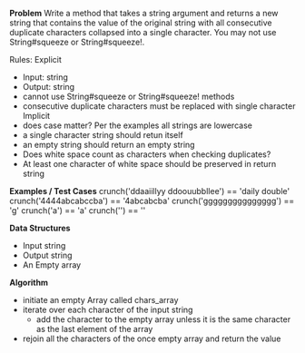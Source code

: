 **Problem**
Write a method that takes a string argument and returns a new string that contains the value of the original string with all 
consecutive duplicate characters collapsed into a single character. You may not use String#squeeze or String#squeeze!.

Rules:
Explicit
  - Input: string
  - Output: string
  - cannot use String#squeeze or String#squeeze! methods
  - consecutive duplicate characters must be replaced with single character
Implicit
  - does case matter? Per the examples all strings are lowercase
  - a single character string should retun itself
  - an empty string should return an empty string
  - Does white space count as characters when checking duplicates?
  - At least one character of white space should be preserved in return string

**Examples / Test Cases**
crunch('ddaaiillyy ddoouubbllee') == 'daily double'
crunch('4444abcabccba') == '4abcabcba'
crunch('ggggggggggggggg') == 'g'
crunch('a') == 'a'
crunch('') == ''

**Data Structures**
- Input string
- Output string
- An Empty array

**Algorithm**
- initiate an empty Array called chars_array
- iterate over each character of the input string
  - add the character to the empty array unless it is the same character as the last element of the array
- rejoin all the characters of the once empty array and return the value
